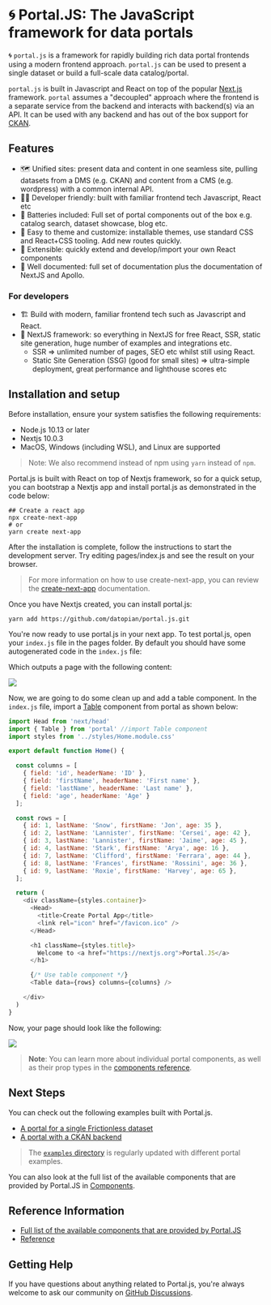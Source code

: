 # 🌀 Portal.JS: The JavaScript framework for data portals

🌀 `portal.js` is a framework for rapidly building rich data portal frontends using a modern frontend approach. `portal.js` can be used to present a single dataset or build a full-scale data catalog/portal.

`portal.js` is built in Javascript and React on top of the popular [Next.js](https://nextjs.com/) framework. `portal` assumes a "decoupled" approach where the frontend is a separate service from the backend and interacts with backend(s) via an API. It can be used with any backend and has out of the box support for [CKAN](https://ckan.org/).

## Features

- 🗺️ Unified sites: present data and content in one seamless site, pulling datasets from a DMS (e.g. CKAN) and content from a CMS (e.g. wordpress) with a common internal API.
- 👩‍💻 Developer friendly: built with familiar frontend tech Javascript, React etc
- 🔋 Batteries included: Full set of portal components out of the box e.g. catalog search, dataset showcase, blog etc.
- 🎨 Easy to theme and customize: installable themes, use standard CSS and React+CSS tooling. Add new routes quickly.
- 🧱 Extensible: quickly extend and develop/import your own React components
- 📝 Well documented: full set of documentation plus the documentation of NextJS and Apollo.

### For developers

- 🏗 Build with modern, familiar frontend tech such as Javascript and React.
- 🚀 NextJS framework: so everything in NextJS for free React, SSR, static site generation, huge number of examples and integrations etc.
  - SSR => unlimited number of pages, SEO etc whilst still using React.
  - Static Site Generation (SSG) (good for small sites) => ultra-simple deployment, great performance and lighthouse scores etc

## Installation and setup

Before installation, ensure your system satisfies the following requirements:

- Node.js 10.13 or later
- Nextjs 10.0.3
- MacOS, Windows (including WSL), and Linux are supported

> Note: We also recommend instead of npm using `yarn` instead of `npm`.
> 
Portal.js is built with React on top of Nextjs framework, so for a quick setup, you can bootstrap a  Nextjs app and install portal.js as demonstrated in the code below:

```bash=
## Create a react app
npx create-next-app
# or
yarn create next-app
```
After the installation is complete, follow the instructions to start the development server. Try editing pages/index.js and see the result on your browser.

> For more information on how to use create-next-app, you can review the [create-next-app](https://nextjs.org/docs/api-reference/create-next-app) documentation.

Once you have Nextjs created, you can install portal.js:

```bash=
yarn add https://github.com/datopian/portal.js.git
```

You're now ready to use portal.js in your next app. To test portal.js, open your `index.js` file in the pages folder. By default you should have some autogenerated code in the `index.js` file:


Which outputs a page with the following content:

![](https://i.imgur.com/GVh0P6p.png)

Now, we are going to do some clean up and add a table component. In the `index.js` file, import a [Table]() component from portal as shown below:

```javascript
import Head from 'next/head'
import { Table } from 'portal' //import Table component
import styles from '../styles/Home.module.css'

export default function Home() {

  const columns = [
    { field: 'id', headerName: 'ID' },
    { field: 'firstName', headerName: 'First name' },
    { field: 'lastName', headerName: 'Last name' },
    { field: 'age', headerName: 'Age' }
  ];

  const rows = [
    { id: 1, lastName: 'Snow', firstName: 'Jon', age: 35 },
    { id: 2, lastName: 'Lannister', firstName: 'Cersei', age: 42 },
    { id: 3, lastName: 'Lannister', firstName: 'Jaime', age: 45 },
    { id: 4, lastName: 'Stark', firstName: 'Arya', age: 16 },
    { id: 7, lastName: 'Clifford', firstName: 'Ferrara', age: 44 },
    { id: 8, lastName: 'Frances', firstName: 'Rossini', age: 36 },
    { id: 9, lastName: 'Roxie', firstName: 'Harvey', age: 65 },
  ];

  return (
    <div className={styles.container}>
      <Head>
        <title>Create Portal App</title>
        <link rel="icon" href="/favicon.ico" />
      </Head>

      <h1 className={styles.title}>
        Welcome to <a href="https://nextjs.org">Portal.JS</a>
      </h1>

      {/* Use table component */}
      <Table data={rows} columns={columns} />

    </div>
  )
}
```

Now, your page should look like the following:

![](https://i.imgur.com/n0vSjY4.png)

> **Note**: You can learn more about individual portal components, as well as their prop types in the [components reference](/docs/components).


## Next Steps

You can check out the following examples built with Portal.js.

* [A portal for a single Frictionless dataset](/learn/ckan)
* [A portal with a CKAN backend](/learn/single-frictionless-dataset)

> The [`examples` directory](https://github.com/datopian/portal.js/tree/main/examples) is regularly updated with different portal examples. 

You can also look at the full list of the available components that are provided by Portal.JS in [Components](/docs/components).


## Reference Information

* [Full list of the available components that are provided by Portal.JS](/docs/components)
* [Reference](/docs/references)


## Getting Help

If you have questions about anything related to Portal.js, you're always welcome to ask our community on [GitHub Discussions](https://github.com/datopian/portal.js/discussions).


